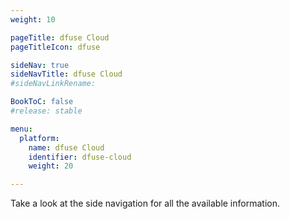 ```yaml
---
weight: 10

pageTitle: dfuse Cloud
pageTitleIcon: dfuse

sideNav: true
sideNavTitle: dfuse Cloud
#sideNavLinkRename: 

BookToC: false
#release: stable

menu:
  platform:
    name: dfuse Cloud
    identifier: dfuse-cloud
    weight: 20

---
```


Take a look at the side navigation for all the available information.
